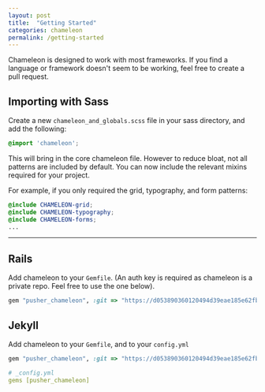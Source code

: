 ```yaml
---
layout: post
title:  "Getting Started"
categories: chameleon
permalink: /getting-started
---
```


Chameleon is designed to work with most frameworks. If you find a language or framework doesn't seem to be working, feel free to create a pull request.

## Importing with Sass

Create a new `chameleon_and_globals.scss` file in your sass directory, and add the following:

```scss
@import 'chameleon';
```

This will bring in the core chameleon file. However to reduce bloat, not all patterns are included by default. You can now include the relevant mixins required for your project.

For example, if you only required the grid, typography, and form patterns:

```scss
@include CHAMELEON-grid;
@include CHAMELEON-typography;
@include CHAMELEON-forms;
...
```
***

## Rails
Add chameleon to your `Gemfile`. (An auth key is required as chameleon is a private repo. Feel free to use the one below).

```ruby
gem "pusher_chameleon", :git => "https://d053890360120494d39eae185e62fb33d36263c6:x-oauth-basic@github.com/pusher/chameleon.git"
```

## Jekyll

Add chameleon to your `Gemfile`, and to your `config.yml`

```ruby
gem "pusher_chameleon", :git => "https://d053890360120494d39eae185e62fb33d36263c6:x-oauth-basic@github.com/pusher/chameleon.git"
```

```yaml
# _config.yml
gems [pusher_chameleon]
```